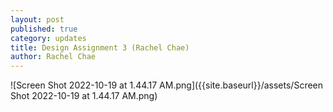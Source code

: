 ```yaml
---
layout: post
published: true
category: updates
title: Design Assignment 3 (Rachel Chae)
author: Rachel Chae
---
```

![Screen Shot 2022-10-19 at 1.44.17 AM.png]({{site.baseurl}}/assets/Screen Shot 2022-10-19 at 1.44.17 AM.png)

